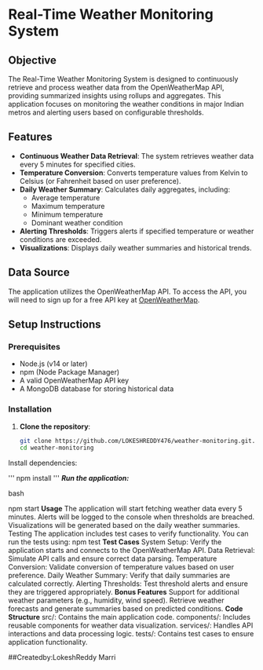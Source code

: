 # Real-Time Weather Monitoring System

## Objective
The Real-Time Weather Monitoring System is designed to continuously retrieve and process weather data from the OpenWeatherMap API, providing summarized insights using rollups and aggregates. This application focuses on monitoring the weather conditions in major Indian metros and alerting users based on configurable thresholds.

## Features
- **Continuous Weather Data Retrieval**: The system retrieves weather data every 5 minutes for specified cities.
- **Temperature Conversion**: Converts temperature values from Kelvin to Celsius (or Fahrenheit based on user preference).
- **Daily Weather Summary**: Calculates daily aggregates, including:
  - Average temperature
  - Maximum temperature
  - Minimum temperature
  - Dominant weather condition
- **Alerting Thresholds**: Triggers alerts if specified temperature or weather conditions are exceeded.
- **Visualizations**: Displays daily weather summaries and historical trends.

## Data Source
The application utilizes the OpenWeatherMap API. To access the API, you will need to sign up for a free API key at [OpenWeatherMap](https://openweathermap.org/).

## Setup Instructions

### Prerequisites
- Node.js (v14 or later)
- npm (Node Package Manager)
- A valid OpenWeatherMap API key
- A MongoDB database for storing historical data

### Installation
1. **Clone the repository**:
   ```bash
   git clone https://github.com/LOKESHREDDY476/weather-monitoring.git.
   cd weather-monitoring
Install dependencies:


'''
npm install
'''
***Run the application:***

bash

npm start
**Usage**
The application will start fetching weather data every 5 minutes.
Alerts will be logged to the console when thresholds are breached.
Visualizations will be generated based on the daily weather summaries.
Testing
The application includes test cases to verify functionality. You can run the tests using:
npm test
**Test Cases**
System Setup: Verify the application starts and connects to the OpenWeatherMap API.
Data Retrieval: Simulate API calls and ensure correct data parsing.
Temperature Conversion: Validate conversion of temperature values based on user preference.
Daily Weather Summary: Verify that daily summaries are calculated correctly.
Alerting Thresholds: Test threshold alerts and ensure they are triggered appropriately.
**Bonus Features**
Support for additional weather parameters (e.g., humidity, wind speed).
Retrieve weather forecasts and generate summaries based on predicted conditions.
**Code Structure**
src/: Contains the main application code.
components/: Includes reusable components for weather data visualization.
services/: Handles API interactions and data processing logic.
tests/: Contains test cases to ensure application functionality.


##Createdby:LokeshReddy Marri
